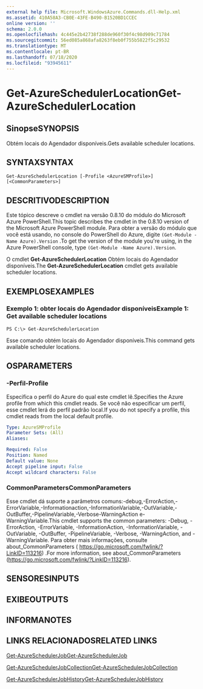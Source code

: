 ```yaml
---
external help file: Microsoft.WindowsAzure.Commands.dll-Help.xml
ms.assetid: 410A58A3-CB0E-43FE-B490-B1520BD1CCEC
online version: ''
schema: 2.0.0
ms.openlocfilehash: 4c445e2b42738f288de960f30f4c98d909c71784
ms.sourcegitcommit: 56ed085a868afa8263f8eb0f755b5822f5c29532
ms.translationtype: MT
ms.contentlocale: pt-BR
ms.lasthandoff: 07/18/2020
ms.locfileid: "93945611"
---
```

# <span data-ttu-id="e084e-101">Get-AzureSchedulerLocation</span><span class="sxs-lookup"><span data-stu-id="e084e-101">Get-AzureSchedulerLocation</span></span>

## <span data-ttu-id="e084e-102">Sinopse</span><span class="sxs-lookup"><span data-stu-id="e084e-102">SYNOPSIS</span></span>
<span data-ttu-id="e084e-103">Obtém locais do Agendador disponíveis.</span><span class="sxs-lookup"><span data-stu-id="e084e-103">Gets available scheduler locations.</span></span>

## <span data-ttu-id="e084e-104">SYNTAX</span><span class="sxs-lookup"><span data-stu-id="e084e-104">SYNTAX</span></span>

```
Get-AzureSchedulerLocation [-Profile <AzureSMProfile>] [<CommonParameters>]
```

## <span data-ttu-id="e084e-105">DESCRITIVO</span><span class="sxs-lookup"><span data-stu-id="e084e-105">DESCRIPTION</span></span>
<span data-ttu-id="e084e-106">Este tópico descreve o cmdlet na versão 0.8.10 do módulo do Microsoft Azure PowerShell.</span><span class="sxs-lookup"><span data-stu-id="e084e-106">This topic describes the cmdlet in the 0.8.10 version of the Microsoft Azure PowerShell module.</span></span>
<span data-ttu-id="e084e-107">Para obter a versão do módulo que você está usando, no console do PowerShell do Azure, digite `(Get-Module -Name Azure).Version` .</span><span class="sxs-lookup"><span data-stu-id="e084e-107">To get the version of the module you're using, in the Azure PowerShell console, type `(Get-Module -Name Azure).Version`.</span></span>

<span data-ttu-id="e084e-108">O cmdlet **Get-AzureSchedulerLocation** Obtém locais do Agendador disponíveis.</span><span class="sxs-lookup"><span data-stu-id="e084e-108">The **Get-AzureSchedulerLocation** cmdlet gets available scheduler locations.</span></span>

## <span data-ttu-id="e084e-109">EXEMPLOS</span><span class="sxs-lookup"><span data-stu-id="e084e-109">EXAMPLES</span></span>

### <span data-ttu-id="e084e-110">Exemplo 1: obter locais do Agendador disponíveis</span><span class="sxs-lookup"><span data-stu-id="e084e-110">Example 1: Get available scheduler locations</span></span>
```
PS C:\> Get-AzureSchedulerLocation
```

<span data-ttu-id="e084e-111">Esse comando obtém locais do Agendador disponíveis.</span><span class="sxs-lookup"><span data-stu-id="e084e-111">This command gets available scheduler locations.</span></span>

## <span data-ttu-id="e084e-112">OS</span><span class="sxs-lookup"><span data-stu-id="e084e-112">PARAMETERS</span></span>

### <span data-ttu-id="e084e-113">-Perfil</span><span class="sxs-lookup"><span data-stu-id="e084e-113">-Profile</span></span>
<span data-ttu-id="e084e-114">Especifica o perfil do Azure do qual este cmdlet lê.</span><span class="sxs-lookup"><span data-stu-id="e084e-114">Specifies the Azure profile from which this cmdlet reads.</span></span>
<span data-ttu-id="e084e-115">Se você não especificar um perfil, esse cmdlet lerá do perfil padrão local.</span><span class="sxs-lookup"><span data-stu-id="e084e-115">If you do not specify a profile, this cmdlet reads from the local default profile.</span></span>

```yaml
Type: AzureSMProfile
Parameter Sets: (All)
Aliases: 

Required: False
Position: Named
Default value: None
Accept pipeline input: False
Accept wildcard characters: False
```

### <span data-ttu-id="e084e-116">CommonParameters</span><span class="sxs-lookup"><span data-stu-id="e084e-116">CommonParameters</span></span>
<span data-ttu-id="e084e-117">Esse cmdlet dá suporte a parâmetros comuns:-debug,-ErrorAction,-ErrorVariable,-Informationaction,-InformationVariable,-OutVariable,-OutBuffer,-PipelineVariable,-Verbose-WarningAction e-WarningVariable.</span><span class="sxs-lookup"><span data-stu-id="e084e-117">This cmdlet supports the common parameters: -Debug, -ErrorAction, -ErrorVariable, -InformationAction, -InformationVariable, -OutVariable, -OutBuffer, -PipelineVariable, -Verbose, -WarningAction, and -WarningVariable.</span></span> <span data-ttu-id="e084e-118">Para obter mais informações, consulte about_CommonParameters ( https://go.microsoft.com/fwlink/?LinkID=113216) .</span><span class="sxs-lookup"><span data-stu-id="e084e-118">For more information, see about_CommonParameters (https://go.microsoft.com/fwlink/?LinkID=113216).</span></span>

## <span data-ttu-id="e084e-119">SENSORES</span><span class="sxs-lookup"><span data-stu-id="e084e-119">INPUTS</span></span>

## <span data-ttu-id="e084e-120">EXIBE</span><span class="sxs-lookup"><span data-stu-id="e084e-120">OUTPUTS</span></span>

## <span data-ttu-id="e084e-121">INFORMA</span><span class="sxs-lookup"><span data-stu-id="e084e-121">NOTES</span></span>

## <span data-ttu-id="e084e-122">LINKS RELACIONADOS</span><span class="sxs-lookup"><span data-stu-id="e084e-122">RELATED LINKS</span></span>

[<span data-ttu-id="e084e-123">Get-AzureSchedulerJob</span><span class="sxs-lookup"><span data-stu-id="e084e-123">Get-AzureSchedulerJob</span></span>](./Get-AzureSchedulerJob.md)

[<span data-ttu-id="e084e-124">Get-AzureSchedulerJobCollection</span><span class="sxs-lookup"><span data-stu-id="e084e-124">Get-AzureSchedulerJobCollection</span></span>](./Get-AzureSchedulerJobCollection.md)

[<span data-ttu-id="e084e-125">Get-AzureSchedulerJobHistory</span><span class="sxs-lookup"><span data-stu-id="e084e-125">Get-AzureSchedulerJobHistory</span></span>](./Get-AzureSchedulerJobHistory.md)



